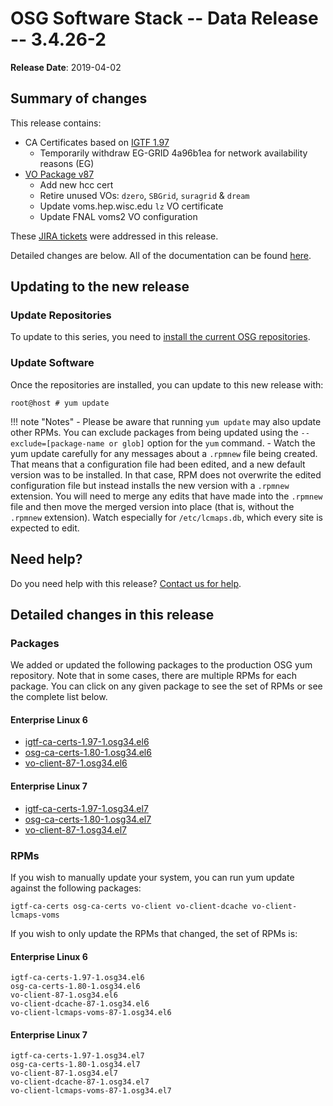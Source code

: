 OSG Software Stack -- Data Release -- 3.4.26-2
==============================================

**Release Date**: 2019-04-02

Summary of changes
------------------

This release contains:

-   CA Certificates based on [IGTF 1.97](http://dist.eugridpma.info/distribution/igtf/current/CHANGES)
    -   Temporarily withdraw EG-GRID 4a96b1ea for network availability reasons (EG)
-   [VO Package v87](https://github.com/opensciencegrid/osg-vo-config/releases/tag/release-87)
    -   Add new hcc cert
    -   Retire unused VOs: `dzero`, `SBGrid`, `suragrid` & `dream`
    -   Update voms.hep.wisc.edu `lz` VO certificate
    -   Update FNAL voms2 VO configuration

These [JIRA tickets](https://jira.opensciencegrid.org/issues/?jql=project%20%3D%20SOFTWARE%20AND%20fixVersion%20%3D%203.4.26-2%20ORDER%20BY%20priority%20DESC%2C%20key%20DESC) were addressed in this release.

Detailed changes are below. All of the documentation can be found [here](/index.md).

Updating to the new release
---------------------------

### Update Repositories

To update to this series, you need to [install the current OSG repositories](/common/yum#install-osg-repositories).

### Update Software

Once the repositories are installed, you can update to this new release with:

``` console
root@host # yum update
```

!!! note "Notes"
    -   Please be aware that running `yum update` may also update other RPMs. You can exclude packages from being updated using the `--exclude=[package-name or glob]` option for the `yum` command.
    -   Watch the yum update carefully for any messages about a `.rpmnew` file being created. That means that a configuration file had been edited, and a new default version was to be installed. In that case, RPM does not overwrite the edited configuration file but instead installs the new version with a `.rpmnew` extension. You will need to merge any edits that have made into the `.rpmnew` file and then move the merged version into place (that is, without the `.rpmnew` extension). Watch especially for `/etc/lcmaps.db`, which every site is expected to edit.

Need help?
----------

Do you need help with this release? [Contact us for help](/common/help).

Detailed changes in this release
--------------------------------

### Packages

We added or updated the following packages to the production OSG yum repository. Note that in some cases, there are multiple RPMs for each package. You can click on any given package to see the set of RPMs or see the complete list below.

#### Enterprise Linux 6

-   [igtf-ca-certs-1.97-1.osg34.el6](https://koji.chtc.wisc.edu/koji/search?match=glob&type=build&terms=igtf-ca-certs-1.97-1.osg34.el6)
-   [osg-ca-certs-1.80-1.osg34.el6](https://koji.chtc.wisc.edu/koji/search?match=glob&type=build&terms=osg-ca-certs-1.80-1.osg34.el6)
-   [vo-client-87-1.osg34.el6](https://koji.chtc.wisc.edu/koji/search?match=glob&type=build&terms=vo-client-87-1.osg34.el6)

#### Enterprise Linux 7

-   [igtf-ca-certs-1.97-1.osg34.el7](https://koji.chtc.wisc.edu/koji/search?match=glob&type=build&terms=igtf-ca-certs-1.97-1.osg34.el7)
-   [osg-ca-certs-1.80-1.osg34.el7](https://koji.chtc.wisc.edu/koji/search?match=glob&type=build&terms=osg-ca-certs-1.80-1.osg34.el7)
-   [vo-client-87-1.osg34.el7](https://koji.chtc.wisc.edu/koji/search?match=glob&type=build&terms=vo-client-87-1.osg34.el7)

### RPMs

If you wish to manually update your system, you can run yum update against the following packages:

    igtf-ca-certs osg-ca-certs vo-client vo-client-dcache vo-client-lcmaps-voms

If you wish to only update the RPMs that changed, the set of RPMs is:

#### Enterprise Linux 6

``` file
igtf-ca-certs-1.97-1.osg34.el6
osg-ca-certs-1.80-1.osg34.el6
vo-client-87-1.osg34.el6
vo-client-dcache-87-1.osg34.el6
vo-client-lcmaps-voms-87-1.osg34.el6
```

#### Enterprise Linux 7

``` file
igtf-ca-certs-1.97-1.osg34.el7
osg-ca-certs-1.80-1.osg34.el7
vo-client-87-1.osg34.el7
vo-client-dcache-87-1.osg34.el7
vo-client-lcmaps-voms-87-1.osg34.el7
```
